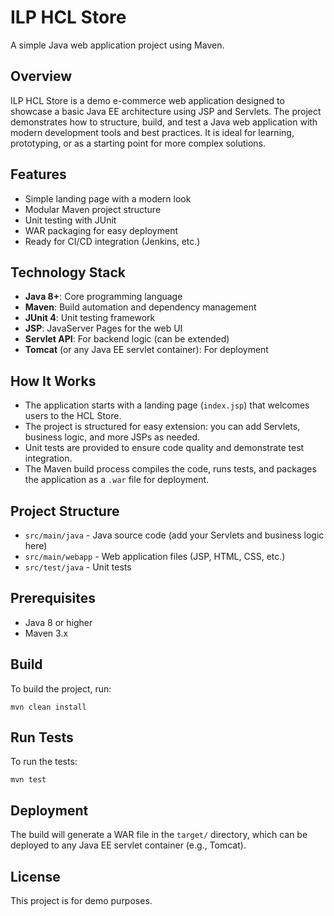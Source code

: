 
# ILP HCL Store

A simple Java web application project using Maven.

## Overview
ILP HCL Store is a demo e-commerce web application designed to showcase a basic Java EE architecture using JSP and Servlets. The project demonstrates how to structure, build, and test a Java web application with modern development tools and best practices. It is ideal for learning, prototyping, or as a starting point for more complex solutions.

## Features
- Simple landing page with a modern look
- Modular Maven project structure
- Unit testing with JUnit
- WAR packaging for easy deployment
- Ready for CI/CD integration (Jenkins, etc.)

## Technology Stack
- **Java 8+**: Core programming language
- **Maven**: Build automation and dependency management
- **JUnit 4**: Unit testing framework
- **JSP**: JavaServer Pages for the web UI
- **Servlet API**: For backend logic (can be extended)
- **Tomcat** (or any Java EE servlet container): For deployment

## How It Works
- The application starts with a landing page (`index.jsp`) that welcomes users to the HCL Store.
- The project is structured for easy extension: you can add Servlets, business logic, and more JSPs as needed.
- Unit tests are provided to ensure code quality and demonstrate test integration.
- The Maven build process compiles the code, runs tests, and packages the application as a `.war` file for deployment.

## Project Structure
- `src/main/java` - Java source code (add your Servlets and business logic here)
- `src/main/webapp` - Web application files (JSP, HTML, CSS, etc.)
- `src/test/java` - Unit tests

## Prerequisites
- Java 8 or higher
- Maven 3.x

## Build
To build the project, run:

```
mvn clean install
```

## Run Tests
To run the tests:

```
mvn test
```

## Deployment
The build will generate a WAR file in the `target/` directory, which can be deployed to any Java EE servlet container (e.g., Tomcat).

## License
This project is for demo purposes.
